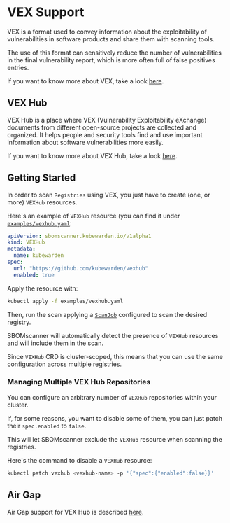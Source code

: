 # VEX Support

VEX is a format used to convey information about the exploitability of vulnerabilities in software products and share them with scanning tools.

The use of this format can sensitively reduce the number of vulnerabilities in the final vulnerability report, which is more often full of false positives entries.

If you want to know more about VEX, take a look [here](https://github.com/openvex/spec).

## VEX Hub

VEX Hub is a place where VEX (Vulnerability Exploitability eXchange) documents from different open-source projects are collected and organized. It helps people and security tools find and use important information about software vulnerabilities more easily.

If you want to know more about VEX Hub, take a look [here](https://github.com/aquasecurity/vexhub).

## Getting Started

In order to scan `Registries` using VEX, you just have to create (one, or more) `VEXHub` resources.

Here's an example of `VEXHub` resource (you can find it under [`examples/vexhub.yaml`](https://github.com/kubewarden/sbomscanner/blob/main/examples/vexhub.yaml):

```yaml
apiVersion: sbomscanner.kubewarden.io/v1alpha1
kind: VEXHub
metadata:
  name: kubewarden
spec:
  url: "https://github.com/kubewarden/vexhub"
  enabled: true
```

Apply the resource with:

```bash
kubectl apply -f examples/vexhub.yaml
```

Then, run the scan applying a [`ScanJob`](https://github.com/alegrey91/sbomscanner/blob/main/examples/scanjob.yaml) configured to scan the desired registry.

SBOMscanner will automatically detect the presence of `VEXHub` resources and will include them in the scan.

Since `VEXHub` CRD is cluster-scoped, this means that you can use the same configuration across multiple registries.

### Managing Multiple VEX Hub Repositories

You can configure an arbitrary number of `VEXHub` repositories within your cluster.

If, for some reasons, you want to disable some of them, you can just patch their `spec.enabled` to `false`.

This will let SBOMscanner exclude the `VEXHub` resource when scanning the registries.

Here's the command to disable a `VEXHub` resource:

```bash
kubectl patch vexhub <vexhub-name> -p '{"spec":{"enabled":false}}'
```

## Air Gap

Air Gap support for VEX Hub is described [here](./airgap-support.md#self-hosting-vex-hub).
